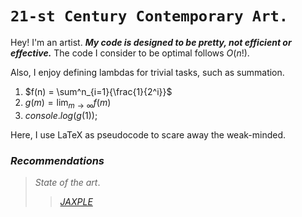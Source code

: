 # `21-st Century Contemporary Art.`

Hey! I'm an artist. ***My code is designed to be pretty, not efficient or effective.*** The code I consider to be optimal follows $O(n!)$.

Also, I enjoy defining lambdas for trivial tasks, such as summation.

1. $f(n) = \sum^n_{i=1}{\frac{1}{2^i}}$
2. $g(m) = \lim_{m\to\infty}{f(m)}$
3. $console.log(g(1));$

Here, I use LaTeX as pseudocode to scare away the weak-minded.

### ***Recommendations***

> $State\ of\ the\ art.$
> > *[JAXPLE](https://github.com/jaxple/)*

